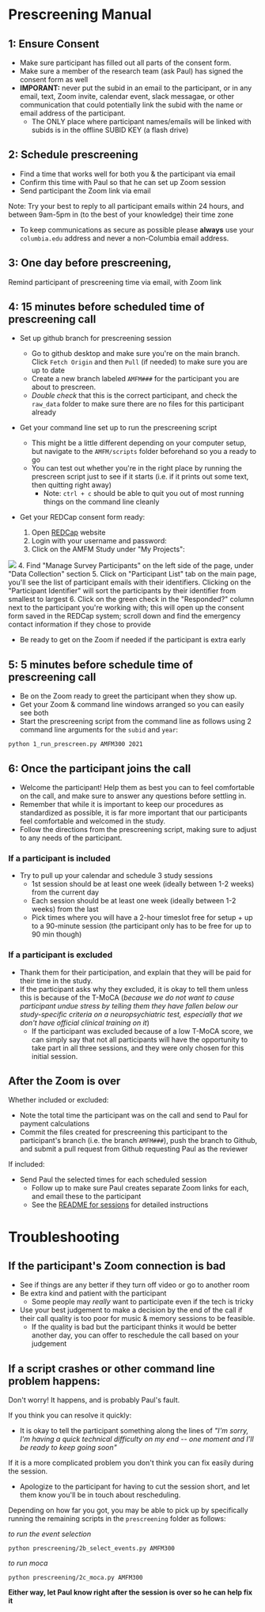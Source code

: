 # Prescreening Manual

## 1: Ensure Consent

* Make sure participant has filled out all parts of the consent form. 
* Make sure a member of the research team (ask Paul) has signed the consent form as well
* **IMPORANT:** never put the subid in an email to the participant, or in any email, text, Zoom invite, calendar event, slack messagae, or other communication that could potentially link the subid with the name or email address of the participant.
    * The ONLY place where participant names/emails will be linked with subids is in the offline SUBID KEY (a flash drive)


## 2: Schedule prescreening
* Find a time that works well for both you & the participant via email
* Confirm this time with Paul so that he can set up Zoom session
* Send participant the Zoom link via email

Note: Try your best to reply to all participant emails within 24 hours, and between 9am-5pm in (to the best of your knowledge) their time zone
* To keep communications as secure as possible please **always** use your `columbia.edu` address and never a non-Columbia email address.

## 3: One day before prescreening, 

Remind participant of prescreening time via email, with Zoom link

## 4: 15 minutes before scheduled time of prescreening call

* Set up github branch for prescreening session
    * Go to github desktop and make sure you're on the main branch. Click `Fetch Origin` and then `Pull` (if needed) to make sure you are up to date
    * Create a new branch labeled `AMFM###` for the participant you are about to prescreen. 
    * *Double check* that this is the correct participant, and check the `raw_data` folder to make sure there are no files for this participant already

* Get your command line set up to run the prescreening script
    * This might be a little different depending on your computer setup, but navigate to the `AMFM/scripts` folder beforehand so you a ready to go
    * You can test out whether you're in the right place by running the prescreen script just to see if it starts (i.e. if it prints out some text, then quitting right away)
        * Note: `ctrl + c`  should be able to quit you out of most running things on the command line cleanly 

* Get your REDCap consent form ready:

    1. Open [REDCap](https://redcap.psych.columbia.edu/index.php) website
    2. Login with your username and password:
    3. Click on the AMFM Study under "My Projects":
<img src="my projects.png">
    4. Find "Manage Survey Participants" on the left side of the page, under "Data Collection" section
    5. Click on "Participant List" tab on the main page, you'll see the list of participant emails with their identifiers. Clicking on the "Participant Identifier" will sort the participants by their identifier from smallest to largest
    6. Click on the green check in the "Responded?" column next to the participant you're working with; this will open up the consent form saved in the REDCap system; scroll down and find the emergency contact information if they chose to provide 


* Be ready to get on the Zoom if needed if the participant is extra early


## 5: 5 minutes before schedule time of prescreening call 

* Be on the Zoom ready to greet the participant when they show up. 
* Get your Zoom & command line windows arranged so you can easily see both
* Start the prescreening script from the command line as follows using 2 command line arguments for the `subid` and `year`:

```console
python 1_run_prescreen.py AMFM300 2021
```

## 6: Once the participant joins the call

* Welcome the participant! Help them as best you can to feel comfortable on the call, and make sure to answer any questions before settling in.
* Remember that while it is important to keep our procedures as standardized as possible, it is far more important that our participants feel comfortable and welcomed in the study. 
* Follow the directions from the prescreening script, making sure to adjust to any needs of the participant.

### If a participant is included

* Try to pull up your calendar and schedule 3 study sessions
    * 1st session should be at least one week (ideally between 1-2 weeks) from the current day
    * Each session should be at least one week (ideally between 1-2 weeks) from the last
    * Pick times where you will have a 2-hour timeslot free for setup + up to a 90-minute session (the participant only has to be free for up to 90 min though)


### If a participant is excluded

* Thank them for their participation, and explain that they will be paid for their time in the study. 
* If the participant asks why they excluded, it is okay to tell them unless this is because of the T-MoCA (*because we do not want to cause participant undue stress by telling them they have fallen below our study-specific criteria on a neuropsychiatric test, especially that we don't have official clinical training on it*)
    * If the participant was excluded because of a low T-MoCA score, we can simply say that not all participants will have the opportunity to take part in all three sessions, and they were only chosen for this initial session.

## After the Zoom is over

Whether included or excluded:
* Note the total time the participant was on the call and send to Paul for payment calculations
* Commit the files created for prescreening this participant to the participant's branch (i.e. the branch `AMFM###`), push the branch to Github, and submit a pull request from Github requesting Paul as the reviewer

If included:
* Send Paul the selected times for each scheduled session
    * Follow up to make sure Paul creates separate Zoom links for each, and email these to the participant
    * See the [README for sessions](../sessions/README.md) for detailed instructions



# Troubleshooting 

## If the participant's Zoom connection is bad

* See if things are any better if they turn off video or go to another room
* Be extra kind and patient with the participant 
    * Some people may *really* want to participate even if the tech is tricky
* Use your best judgement to make a decision by the end of the call if their call quality is too poor for music & memory sessions to be feasible.
    * If the quality is bad but the participant thinks it would be better another day, you can offer to reschedule the call based on your judgement


## If a script crashes or other command line problem happens:

Don't worry! It happens, and is probably Paul's fault. 

If you think you can resolve it quickly:
* It is okay to tell the participant something along the lines of *"I'm sorry, I'm having a quick technical difficulty on my end -- one moment and I'll be ready to keep going soon"*

If it is a more complicated problem you don't think you can fix easily during the session. 
* Apologize to the participant for having to cut the session short, and let them know you'll be in touch about rescheduling.

Depending on how far you got, you may be able to pick up by specifically running the remaining scripts in the `prescreening` folder as follows:


*to run the event selection* 
```console
python prescreening/2b_select_events.py AMFM300
```

*to run moca*

```console
python prescreening/2c_moca.py AMFM300
```

**Either way, let Paul know right after the session is over so he can help fix it**